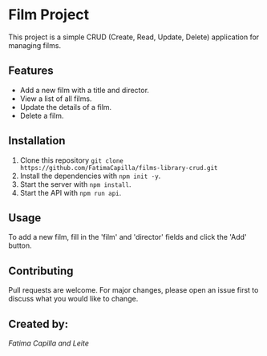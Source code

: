 # Film Project

This project is a simple CRUD (Create, Read, Update, Delete) application for managing films.

## Features

- Add a new film with a title and director.
- View a list of all films.
- Update the details of a film.
- Delete a film.

## Installation

1. Clone this repository `git clone https://github.com/FatimaCapilla/films-library-crud.git`
2. Install the dependencies with `npm init -y`.
3. Start the server with `npm install`.
4. Start the API with `npm run api`.

## Usage

To add a new film, fill in the 'film' and 'director' fields and click the 'Add' button.

## Contributing

Pull requests are welcome. For major changes, please open an issue first to discuss what you would like to change.

## Created by: <br>
*Fatima Capilla and Leite*